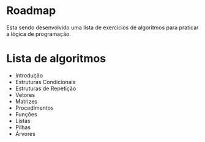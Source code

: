 # Roadmap
Esta sendo desenvolvido uma lista de exercícios de algoritmos para praticar a lógica de programação.
# Lista de algoritmos
* Introdução
* Estruturas Condicionais
* Estruturas de Repetição
* Vetores
* Matrizes
* Procedimentos
* Funções
* Listas
* Pilhas
* Árvores
